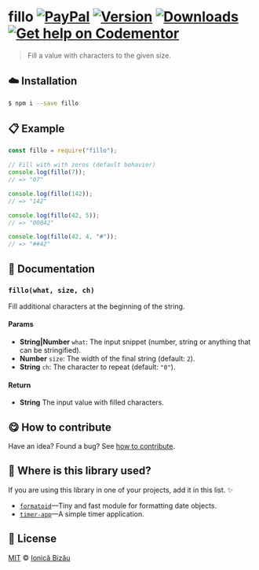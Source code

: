 
# fillo [![PayPal](https://img.shields.io/badge/%24-paypal-f39c12.svg)][paypal-donations] [![Version](https://img.shields.io/npm/v/fillo.svg)](https://www.npmjs.com/package/fillo) [![Downloads](https://img.shields.io/npm/dt/fillo.svg)](https://www.npmjs.com/package/fillo) [![Get help on Codementor](https://cdn.codementor.io/badges/get_help_github.svg)](https://www.codementor.io/johnnyb?utm_source=github&utm_medium=button&utm_term=johnnyb&utm_campaign=github)

> Fill a value with characters to the given size.

## :cloud: Installation

```sh
$ npm i --save fillo
```


## :clipboard: Example



```js
const fillo = require("fillo");

// Fill with with zeros (default behavior)
console.log(fillo(7));
// => "07"

console.log(fillo(142));
// => "142"

console.log(fillo(42, 5));
// => "00042"

console.log(fillo(42, 4, "#"));
// => "##42"
```

## :memo: Documentation


### `fillo(what, size, ch)`
Fill additional characters at the beginning of the string.

#### Params
- **String|Number** `what`: The input snippet (number, string or anything that can be stringified).
- **Number** `size`: The width of the final string (default: `2`).
- **String** `ch`: The character to repeat (default: `"0"`).

#### Return
- **String** The input value with filled characters.



## :yum: How to contribute
Have an idea? Found a bug? See [how to contribute][contributing].

## :dizzy: Where is this library used?
If you are using this library in one of your projects, add it in this list. :sparkles:


 - [`formatoid`](https://github.com/IonicaBizau/formatoid#readme)—Tiny and fast module for formatting date objects.
 - [`timer-app`](https://github.com/IonicaBizau/timer-app#readme)—A simple timer application.

## :scroll: License

[MIT][license] © [Ionică Bizău][website]

[paypal-donations]: https://www.paypal.com/cgi-bin/webscr?cmd=_s-xclick&hosted_button_id=RVXDDLKKLQRJW
[donate-now]: http://i.imgur.com/6cMbHOC.png

[license]: http://showalicense.com/?fullname=Ionic%C4%83%20Biz%C4%83u%20%3Cbizauionica%40gmail.com%3E%20(http%3A%2F%2Fionicabizau.net)&year=2015#license-mit
[website]: http://ionicabizau.net
[contributing]: /CONTRIBUTING.md
[docs]: /DOCUMENTATION.md
